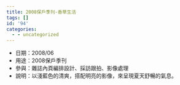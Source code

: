 ```yaml
---
title: 2008保戶季刊-香草生活
tags: []
id: '94'
categories:
  - - uncategorized
---
```


*   日期：2008/06
*   用途：2008保戶季刊
*   參與：雜誌內頁編排設計、採訪跟拍、影像處理
*   說明：以淺藍色的清爽，搭配明亮的影像，來呈現夏天舒暢的氣息。